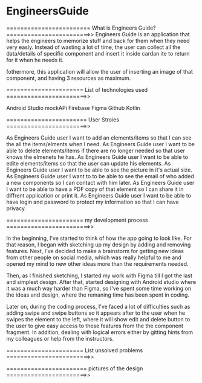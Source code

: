 # EngineersGuide
======================== What is Engineers Guide? ========================>>
Engineers Guide is an application that helps the engineers to memorize stuff and back for them when they need very easly. Instead of wasting a lot of time, the user can collect all the data/details of specific component and insert it inside cardan ite to return for it when he needs it. 

fothermore, this application will allow the user of inserting an image of that component, and having 3 resources as maximum.

====================== List of technologies used =======================>>

Android Studio
mockAPi
Firebase
Figma
Github
Kotlin

======================= User Stroies =======================>>

As Engineers Guide user I want to add an elements/items so that I can see the all the items/elments when I need.
As Engineers Guide user I want to be able to delete elements/items if there are no longer needed so that user knows the elmenets he has.
As Engineers Guide user I want to be able to edite elements/items so that the user can update his elements.
As Engineers Guide user I want to be able to see the picture in it's actual size.
As Engineers Guide user I want to to be able to see the email of who added a new components so I can contact with him later.
As Engineers Guide user I want to be able to have a PDF copy of that element so I can share it in diffrent application or print it.
As Engineers Guide user I want to be able to have login and password to protect my information so that I can have privacy.

====================== my development process ========================>>

In the beginning, I've started to think of how the app going to look like. For that reason, I began with sketching up my design by adding and removing features. Next, I've decided to make a brainstorm for getting new ideas from other people on social media, which was really helpful to me and opened my mind to new other ideas more than the requirements needed.

Then, as I finished sketching, I started my work with Figma till I got the last and simplest design. After that, started designing with Android studio where it was a much way harder than Figma, so I've spent some time working on the ideas and design, where the remaning time has been spent in coding.

Later on, during the coding process, I've faced a lot of difficulties such as adding swipe and swipe buttons so it appears after to the user when he swipes the element to the left, where it will show edit and delete button to the user to give easy access to these features from the the component fragment. In addition, dealing with logical errors either by gitting hints from my colleagues or help from the instructors.

====================== List unsolved problems ========================>>



======================= pictures of the design  =======================>>



